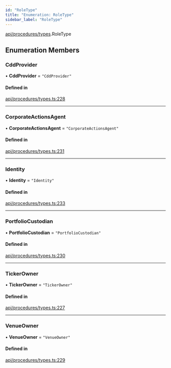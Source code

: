 ```yaml
---
id: "RoleType"
title: "Enumeration: RoleType"
sidebar_label: "RoleType"
---
```


[api/procedures/types](../../../../../modules/API/Procedures/Types/Types.md).RoleType

## Enumeration Members

### CddProvider

• **CddProvider** = ``"CddProvider"``

#### Defined in

[api/procedures/types.ts:228](https://github.com/PolymeshAssociation/polymesh-sdk/blob/fedc4714f/src/api/procedures/types.ts#L228)

___

### CorporateActionsAgent

• **CorporateActionsAgent** = ``"CorporateActionsAgent"``

#### Defined in

[api/procedures/types.ts:231](https://github.com/PolymeshAssociation/polymesh-sdk/blob/fedc4714f/src/api/procedures/types.ts#L231)

___

### Identity

• **Identity** = ``"Identity"``

#### Defined in

[api/procedures/types.ts:233](https://github.com/PolymeshAssociation/polymesh-sdk/blob/fedc4714f/src/api/procedures/types.ts#L233)

___

### PortfolioCustodian

• **PortfolioCustodian** = ``"PortfolioCustodian"``

#### Defined in

[api/procedures/types.ts:230](https://github.com/PolymeshAssociation/polymesh-sdk/blob/fedc4714f/src/api/procedures/types.ts#L230)

___

### TickerOwner

• **TickerOwner** = ``"TickerOwner"``

#### Defined in

[api/procedures/types.ts:227](https://github.com/PolymeshAssociation/polymesh-sdk/blob/fedc4714f/src/api/procedures/types.ts#L227)

___

### VenueOwner

• **VenueOwner** = ``"VenueOwner"``

#### Defined in

[api/procedures/types.ts:229](https://github.com/PolymeshAssociation/polymesh-sdk/blob/fedc4714f/src/api/procedures/types.ts#L229)
